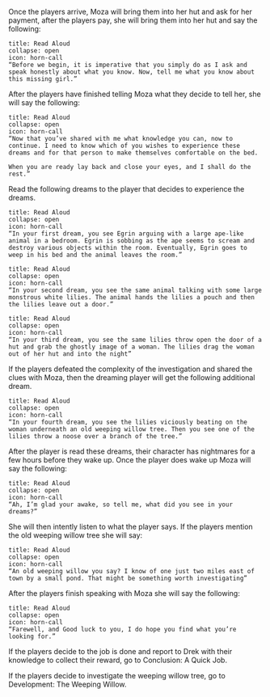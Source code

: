Once the players arrive, Moza will bring them into her hut and ask for her payment, after the players pay, she will bring them into her hut and say the following:
```ad-note
title: Read Aloud
collapse: open
icon: horn-call
“Before we begin, it is imperative that you simply do as I ask and speak honestly about what you know. Now, tell me what you know about this missing girl.”
```

After the players have finished telling Moza what they decide to tell her, she will say the following:
```ad-note
title: Read Aloud
collapse: open
icon: horn-call
“Now that you’ve shared with me what knowledge you can, now to continue. I need to know which of you wishes to experience these dreams and for that person to make themselves comfortable on the bed. 

When you are ready lay back and close your eyes, and I shall do the rest.”
```

Read the following dreams to the player that decides to experience the dreams.
```ad-note
title: Read Aloud
collapse: open
icon: horn-call
“In your first dream, you see Egrin arguing with a large ape-like animal in a bedroom. Egrin is sobbing as the ape seems to scream and destroy various objects within the room. Eventually, Egrin goes to weep in his bed and the animal leaves the room.”
```

```ad-note
title: Read Aloud
collapse: open
icon: horn-call
“In your second dream, you see the same animal talking with some large monstrous white lilies. The animal hands the lilies a pouch and then the lilies leave out a door.”
```
```ad-note
title: Read Aloud
collapse: open
icon: horn-call
“In your third dream, you see the same lilies throw open the door of a hut and grab the ghostly image of a woman. The lilies drag the woman out of her hut and into the night”
```

If the players defeated the complexity of the investigation and shared the clues with Moza, then the dreaming player will get the following additional dream.

```ad-note
title: Read Aloud
collapse: open
icon: horn-call
“In your fourth dream, you see the lilies viciously beating on the woman underneath an old weeping willow tree. Then you see one of the lilies throw a noose over a branch of the tree.”
```

After the player is read these dreams, their character has nightmares for a few hours before they wake up. Once the player does wake up Moza will say the following:
```ad-note
title: Read Aloud
collapse: open
icon: horn-call
“Ah, I’m glad your awake, so tell me, what did you see in your dreams?”
```

She will then intently listen to what the player says. If the players mention the old weeping willow tree she will say:
```ad-note
title: Read Aloud
collapse: open
icon: horn-call
“An old weeping willow you say? I know of one just two miles east of town by a small pond. That might be something worth investigating”
```

After the players finish speaking with Moza she will say the following:
```ad-note
title: Read Aloud
collapse: open
icon: horn-call
“Farewell, and Good luck to you, I do hope you find what you’re looking for.”
```

If the players decide to the job is done and report to Drek with their knowledge to collect their reward, go to Conclusion: A Quick Job.

If the players decide to investigate the weeping willow tree, go to Development: The Weeping Willow.